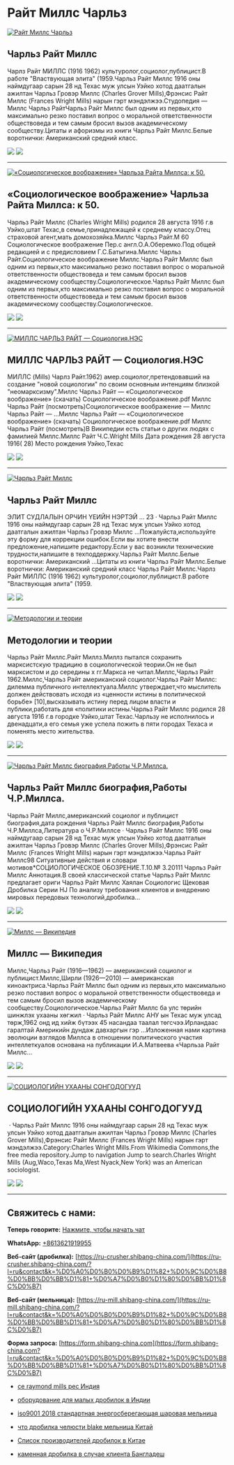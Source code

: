# Райт Миллс Чарльз

<a href="https://swt.shibang-china.com/?l=ru&img&k=%D0%A0%D0%B0%D0%B9%D1%82+%D0%9C%D0%B8%D0%BB%D0%BB%D1%81+%D0%A7%D0%B0%D1%80%D0%BB%D1%8C%D0%B7" target="_blank">![Райт Миллс Чарльз](http://static.shibang-china.com/all-800x300/207.jpg)</a>

## Чарльз Райт Миллс
Чарлз Райт МИЛЛС (1916 1962) культуролог,социолог,публицист.В работе &quot;Властвующая элита&quot; (1959.Чарльз Райт Миллс 1916 оны наймдугаар сарын 28 нд Техас муж улсын Уэйко хотод даатгалын ажилтан Чарльз Гровэр Миллс (Charles Grover Mills),Фрэнсис Райт Миллс (Frances Wright Mills) нарын гэрт мэндэлжээ.Студопедия — Миллс Чарльз РайтЧарльз Райт Миллс был одним из первых,кто максимально резко поставил вопрос о моральной ответственности обществоведа и тем самым бросил вы&#173;зов академическому сообществу.Цитаты и афоризмы из книги Чарльз Райт Миллс.Белые воротнички: Американский средний класс.


<a href="https://whatsapp.shibangsoft.com/WhatsApp.php" target="_blank" title="WhatsApp">![](http://static.shibang-china.com/icon/whatsapp.png)</a> <a href="https://swt.shibang-china.com/?l=ru&icon&k=%D0%A0%D0%B0%D0%B9%D1%82+%D0%9C%D0%B8%D0%BB%D0%BB%D1%81+%D0%A7%D0%B0%D1%80%D0%BB%D1%8C%D0%B7" target="_blank">![](http://static.shibang-china.com/icon/chat-ru.png)</a>

---

<a href="https://swt.shibang-china.com/?l=ru&img&k=%D0%A0%D0%B0%D0%B9%D1%82+%D0%9C%D0%B8%D0%BB%D0%BB%D1%81+%D0%A7%D0%B0%D1%80%D0%BB%D1%8C%D0%B7" target="_blank">![&#171;Социологическое воображение&#187; Чарльза Райта Миллса: к 50.](http://static.shibang-china.com/all-800x300/242.jpg)</a>

## &#171;Социологическое воображение&#187; Чарльза Райта Миллса: к 50.
Чарльз Райт Миллс (Charles Wright Mills) родился 28 августа 1916 г.в Уэйко,штат Техас,в семье,принадлежащей к среднему классу.Отец страховой агент,мать домохозяйка.Миллс Чарльз Райт.М 60 Социологическое воображение Пер.с англ.О.А.Оберемко.Под общей редакцией и с предисловием Г.С.Батыгина.Миллс Чарльз Райт.Социологическое воображение Миллс.Чарльз Райт Миллс был одним из первых,кто максимально резко поставил вопрос о моральной ответственности обществоведа и тем самым бросил вызов академическому сообществу.Социологическое.Чарльз Райт Миллс был одним из первых,кто максимально резко поставил вопрос о моральной ответственности обществоведа и тем самым бросил вызов академическому сообществу.Социологическое.


<a href="https://whatsapp.shibangsoft.com/WhatsApp.php" target="_blank" title="WhatsApp">![](http://static.shibang-china.com/icon/whatsapp.png)</a> <a href="https://swt.shibang-china.com/?l=ru&icon&k=%D0%A0%D0%B0%D0%B9%D1%82+%D0%9C%D0%B8%D0%BB%D0%BB%D1%81+%D0%A7%D0%B0%D1%80%D0%BB%D1%8C%D0%B7" target="_blank">![](http://static.shibang-china.com/icon/chat-ru.png)</a>

---

<a href="https://swt.shibang-china.com/?l=ru&img&k=%D0%A0%D0%B0%D0%B9%D1%82+%D0%9C%D0%B8%D0%BB%D0%BB%D1%81+%D0%A7%D0%B0%D1%80%D0%BB%D1%8C%D0%B7" target="_blank">![МИЛЛС ЧАРЛЬЗ РАЙТ — Социология.НЭС](http://static.shibang-china.com/all-800x300/404.jpg)</a>

## МИЛЛС ЧАРЛЬЗ РАЙТ — Социология.НЭС
МИЛЛС (Mills) Чарлз Райт.1962) амер.социолог,претендовавший на создание &quot;новой социологии&quot; по своим основным интенциям близкой &quot;неомарксизму&quot;.Миллс Чарльз Райт — &#171;Социологическое воображение&#187; (скачать) Социологическое воображение.pdf Миллс Чарльз Райт (посмотреть)Социологическое воображение — Миллс Чарльз Райт — …Миллс Чарльз Райт — &#171;Социологическое воображение&#187; (скачать) Социологическое воображение.pdf Миллс Чарльз Райт (посмотреть)В Википедии есть статьи о других людях с фамилией Миллс.Миллс Райт Ч.C.Wright Mills Дата рождения 28 августа 1916( 28) Место рождения Уэйко,Техас


<a href="https://whatsapp.shibangsoft.com/WhatsApp.php" target="_blank" title="WhatsApp">![](http://static.shibang-china.com/icon/whatsapp.png)</a> <a href="https://swt.shibang-china.com/?l=ru&icon&k=%D0%A0%D0%B0%D0%B9%D1%82+%D0%9C%D0%B8%D0%BB%D0%BB%D1%81+%D0%A7%D0%B0%D1%80%D0%BB%D1%8C%D0%B7" target="_blank">![](http://static.shibang-china.com/icon/chat-ru.png)</a>

---

<a href="https://swt.shibang-china.com/?l=ru&img&k=%D0%A0%D0%B0%D0%B9%D1%82+%D0%9C%D0%B8%D0%BB%D0%BB%D1%81+%D0%A7%D0%B0%D1%80%D0%BB%D1%8C%D0%B7" target="_blank">![Чарльз Райт Миллс](http://static.shibang-china.com/all-800x300/6.jpg)</a>

## Чарльз Райт Миллс
ЭЛИТ СУДЛАЛЫН ОРЧИН ҮЕИЙН НЭРТЭЙ … 23 &#183; Чарльз Райт Миллс 1916 оны наймдугаар сарын 28 нд Техас муж улсын Уэйко хотод даатгалын ажилтан Чарльз Гровэр Миллс …Пожалуйста,используйте эту форму для коррекции ошибок.Если вы хотите внести предложение,напишите редактору.Если у вас возникли технические трудности,напишите в техподдержку.Чарльз Райт Миллс.Белые воротнички: Американский …Цитаты из книги Чарльз Райт Миллс.Белые воротнички: Американский средний класс Чарльз Райт Миллс.Чарлз Райт МИЛЛС (1916 1962) культуролог,социолог,публицист.В работе &quot;Властвующая элита&quot; (1959.


<a href="https://whatsapp.shibangsoft.com/WhatsApp.php" target="_blank" title="WhatsApp">![](http://static.shibang-china.com/icon/whatsapp.png)</a> <a href="https://swt.shibang-china.com/?l=ru&icon&k=%D0%A0%D0%B0%D0%B9%D1%82+%D0%9C%D0%B8%D0%BB%D0%BB%D1%81+%D0%A7%D0%B0%D1%80%D0%BB%D1%8C%D0%B7" target="_blank">![](http://static.shibang-china.com/icon/chat-ru.png)</a>

---

<a href="https://swt.shibang-china.com/?l=ru&img&k=%D0%A0%D0%B0%D0%B9%D1%82+%D0%9C%D0%B8%D0%BB%D0%BB%D1%81+%D0%A7%D0%B0%D1%80%D0%BB%D1%8C%D0%B7" target="_blank">![Методологии и теории](http://static.shibang-china.com/all-800x300/1135.jpg)</a>

## Методологии и теории
Чарльз Райт Миллс.Райт Миллз.Миллз пытался сохра&#173;нить марксистскую традицию в социологической теории.Он не был марксистом и до середины х гг.Маркса не читал.Миллс,Чарльз Райт 1962.Миллс,Чарльз Райт американский социолог.Чарльз Райт Миллс: дилемма публичного интеллектуала.Миллс утверждает,что мыслитель должен действовать исходя из &#171;ценности истины в политической борьбе&#187; [10],высказывать истину перед лицом власти и публики,работать для &#171;политики истины.Чарльз Райт Миллс родился 28 августа 1916 г.в городке Уэйко,штат Техас.Чарльзу не исполнилось и двенадцати,а его семья уже успела пожить в пяти городах Техаса и поменять место жительства.


<a href="https://whatsapp.shibangsoft.com/WhatsApp.php" target="_blank" title="WhatsApp">![](http://static.shibang-china.com/icon/whatsapp.png)</a> <a href="https://swt.shibang-china.com/?l=ru&icon&k=%D0%A0%D0%B0%D0%B9%D1%82+%D0%9C%D0%B8%D0%BB%D0%BB%D1%81+%D0%A7%D0%B0%D1%80%D0%BB%D1%8C%D0%B7" target="_blank">![](http://static.shibang-china.com/icon/chat-ru.png)</a>

---

<a href="https://swt.shibang-china.com/?l=ru&img&k=%D0%A0%D0%B0%D0%B9%D1%82+%D0%9C%D0%B8%D0%BB%D0%BB%D1%81+%D0%A7%D0%B0%D1%80%D0%BB%D1%8C%D0%B7" target="_blank">![Чарльз Райт Миллс биография,Работы Ч.Р.Миллса.](http://static.shibang-china.com/all-800x300/67.jpg)</a>

## Чарльз Райт Миллс биография,Работы Ч.Р.Миллса.
Чарльз Райт Миллс,американский социолог и публицист биография,дата рождения Чарльз Райт Миллс биография,Работы Ч.Р.Миллса,Литература о Ч.Р.Миллсе&nbsp;&#0183;&#32;Чарльз Райт Миллс 1916 оны наймдугаар сарын 28 нд Техас муж улсын Уэйко хотод даатгалын ажилтан Чарльз Гровэр Миллс (Charles Grover Mills),Фрэнсис Райт Миллс (Frances Wright Mills) нарын гэрт мэндэлжээ.Чарльз Райт Миллс98 Ситуативные действия и словари мотивов*СОЦИОЛОГИЧЕСКОЕ ОБОЗРЕНИЕ.Т.10.№ 3.20111 Чарльз Райт Миллс Аннотация.В своей классической статье Чарльз Райт Миллс предлагает ориги Чарльз Райт Миллс Хаялан Социологис Щековая Дробилка Серии HJ По анализу требования клиентов и внедрению мировых передовых технологий,дробилка…


<a href="https://whatsapp.shibangsoft.com/WhatsApp.php" target="_blank" title="WhatsApp">![](http://static.shibang-china.com/icon/whatsapp.png)</a> <a href="https://swt.shibang-china.com/?l=ru&icon&k=%D0%A0%D0%B0%D0%B9%D1%82+%D0%9C%D0%B8%D0%BB%D0%BB%D1%81+%D0%A7%D0%B0%D1%80%D0%BB%D1%8C%D0%B7" target="_blank">![](http://static.shibang-china.com/icon/chat-ru.png)</a>

---

<a href="https://swt.shibang-china.com/?l=ru&img&k=%D0%A0%D0%B0%D0%B9%D1%82+%D0%9C%D0%B8%D0%BB%D0%BB%D1%81+%D0%A7%D0%B0%D1%80%D0%BB%D1%8C%D0%B7" target="_blank">![Миллс — Википедия](http://static.shibang-china.com/all-800x300/560.jpg)</a>

## Миллс — Википедия
Миллс,Чарльз Райт (1916—1962) — американский социолог и публицист.Миллс,Ширли (1926—2010) — американская киноактриса.Чарльз Райт Миллс был одним из первых,кто максимально резко поставил вопрос о моральной ответственности обществоведа и тем самым бросил вызов академическому сообществу.Социологическое.Чарльз Райт Миллс ба улс төрийн шинжлэх ухааны хөгжил&nbsp;&#0183;&#32;Чарльз Райт Миллс АНУ ын Техас муж улсад төрж,1962 онд ид хийж бүтээх 45 насандаа таалал төгсчээ.Ирландаас гаралтай Америкийн дундаж давхаргын гэр …Изложенная нами картина эволюции взглядов Миллса в отношении политического участия интеллеткуалов основана на публикации И.А.Матвеева &#171;Чарльза Райт Миллс…


<a href="https://whatsapp.shibangsoft.com/WhatsApp.php" target="_blank" title="WhatsApp">![](http://static.shibang-china.com/icon/whatsapp.png)</a> <a href="https://swt.shibang-china.com/?l=ru&icon&k=%D0%A0%D0%B0%D0%B9%D1%82+%D0%9C%D0%B8%D0%BB%D0%BB%D1%81+%D0%A7%D0%B0%D1%80%D0%BB%D1%8C%D0%B7" target="_blank">![](http://static.shibang-china.com/icon/chat-ru.png)</a>

---

<a href="https://swt.shibang-china.com/?l=ru&img&k=%D0%A0%D0%B0%D0%B9%D1%82+%D0%9C%D0%B8%D0%BB%D0%BB%D1%81+%D0%A7%D0%B0%D1%80%D0%BB%D1%8C%D0%B7" target="_blank">![СОЦИОЛОГИЙН УХААНЫ СОНГОДОГУУД](http://static.shibang-china.com/all-800x300/692.jpg)</a>

## СОЦИОЛОГИЙН УХААНЫ СОНГОДОГУУД
&nbsp;&#0183;&#32;Чарльз Райт Миллс 1916 оны наймдугаар сарын 28 нд Техас муж улсын Уэйко хотод даатгалын ажилтан Чарльз Гровэр Миллс (Charles Grover Mills),Фрэнсис Райт Миллс (Frances Wright Mills) нарын гэрт мэндэлжээ.Category:Charles Wright Mills.From Wikimedia Commons,the free media repository.Jump to navigation Jump to search.Charles Wright Mills (Aug,Waco,Texas Ma,West Nyack,New York) was an American sociologist.

<a href="https://whatsapp.shibangsoft.com/WhatsApp.php" target="_blank" title="WhatsApp">![](http://static.shibang-china.com/icon/whatsapp.png)</a> <a href="https://swt.shibang-china.com/?l=ru&icon&k=%D0%A0%D0%B0%D0%B9%D1%82+%D0%9C%D0%B8%D0%BB%D0%BB%D1%81+%D0%A7%D0%B0%D1%80%D0%BB%D1%8C%D0%B7" target="_blank">![](http://static.shibang-china.com/icon/chat-ru.png)</a>

---
## Свяжитесь с нами:

**Теперь говорите:** [Нажмите, чтобы начать чат](https://swt.shibang-china.com?l=ru&contact&k=%D0%A0%D0%B0%D0%B9%D1%82+%D0%9C%D0%B8%D0%BB%D0%BB%D1%81+%D0%A7%D0%B0%D1%80%D0%BB%D1%8C%D0%B7)

**WhatsApp:**  [+8613621919955](https://whatsapp.shibangsoft.com/WhatsApp.php)

**Веб-сайт (дробилка):** [https://ru-crusher.shibang-china.com/](https://ru-crusher.shibang-china.com/?l=ru&contact&k=%D0%A0%D0%B0%D0%B9%D1%82+%D0%9C%D0%B8%D0%BB%D0%BB%D1%81+%D0%A7%D0%B0%D1%80%D0%BB%D1%8C%D0%B7)

**Веб-сайт (мельница):** [https://ru-mill.shibang-china.com/](https://ru-mill.shibang-china.com/?l=ru&contact&k=%D0%A0%D0%B0%D0%B9%D1%82+%D0%9C%D0%B8%D0%BB%D0%BB%D1%81+%D0%A7%D0%B0%D1%80%D0%BB%D1%8C%D0%B7)

**Форма запроса:** [https://form.shibang-china.com](https://form.shibang-china.com?l=ru&contact&k=%D0%A0%D0%B0%D0%B9%D1%82+%D0%9C%D0%B8%D0%BB%D0%BB%D1%81+%D0%A7%D0%B0%D1%80%D0%BB%D1%8C%D0%B7)

* [ce raymond mills pec Индия](../124/ce%20raymond%20mills%20pec%20%D0%98%D0%BD%D0%B4%D0%B8%D1%8F.md)

* [оборудование для малых дробилок в Индии](../125/%D0%BE%D0%B1%D0%BE%D1%80%D1%83%D0%B4%D0%BE%D0%B2%D0%B0%D0%BD%D0%B8%D0%B5%20%D0%B4%D0%BB%D1%8F%20%D0%BC%D0%B0%D0%BB%D1%8B%D1%85%20%D0%B4%D1%80%D0%BE%D0%B1%D0%B8%D0%BB%D0%BE%D0%BA%20%D0%B2%20%D0%98%D0%BD%D0%B4%D0%B8%D0%B8.md)

* [iso9001 2018 стандартная энергосберегающая шаровая мельница](../123/iso9001%202018%20%D1%81%D1%82%D0%B0%D0%BD%D0%B4%D0%B0%D1%80%D1%82%D0%BD%D0%B0%D1%8F%20%D1%8D%D0%BD%D0%B5%D1%80%D0%B3%D0%BE%D1%81%D0%B1%D0%B5%D1%80%D0%B5%D0%B3%D0%B0%D1%8E%D1%89%D0%B0%D1%8F%20%D1%88%D0%B0%D1%80%D0%BE%D0%B2%D0%B0%D1%8F%20%D0%BC%D0%B5%D0%BB%D1%8C%D0%BD%D0%B8%D1%86%D0%B0.md)

* [что дробилка челюсти blake мельница Китай](../123/%D1%87%D1%82%D0%BE%20%D0%B4%D1%80%D0%BE%D0%B1%D0%B8%D0%BB%D0%BA%D0%B0%20%D1%87%D0%B5%D0%BB%D1%8E%D1%81%D1%82%D0%B8%20blake%20%D0%BC%D0%B5%D0%BB%D1%8C%D0%BD%D0%B8%D1%86%D0%B0%20%D0%9A%D0%B8%D1%82%D0%B0%D0%B9.md)

* [Список производителей дробилок в Китае](../125/%D0%A1%D0%BF%D0%B8%D1%81%D0%BE%D0%BA%20%D0%BF%D1%80%D0%BE%D0%B8%D0%B7%D0%B2%D0%BE%D0%B4%D0%B8%D1%82%D0%B5%D0%BB%D0%B5%D0%B9%20%D0%B4%D1%80%D0%BE%D0%B1%D0%B8%D0%BB%D0%BE%D0%BA%20%D0%B2%20%D0%9A%D0%B8%D1%82%D0%B0%D0%B5.md)

* [каменная дробилка в случае клиента Бангладеш](../123/%D0%BA%D0%B0%D0%BC%D0%B5%D0%BD%D0%BD%D0%B0%D1%8F%20%D0%B4%D1%80%D0%BE%D0%B1%D0%B8%D0%BB%D0%BA%D0%B0%20%D0%B2%20%D1%81%D0%BB%D1%83%D1%87%D0%B0%D0%B5%20%D0%BA%D0%BB%D0%B8%D0%B5%D0%BD%D1%82%D0%B0%20%D0%91%D0%B0%D0%BD%D0%B3%D0%BB%D0%B0%D0%B4%D0%B5%D1%88.md)